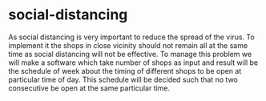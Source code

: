 # social-distancing
As social distancing is very important to reduce the spread of the virus. To implement it the shops in close vicinity should not remain all at the same time as social distancing will not be effective. To manage this problem we will make a software which take number of shops as input and result will be the schedule of week about the timing of different shops to be open at particular time of day. This schedule will be decided such that no two consecutive be open at the same particular time.
